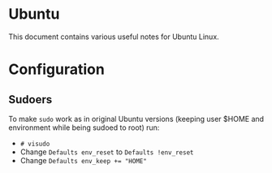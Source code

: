 Ubuntu
======
This document contains various useful notes for Ubuntu Linux.


Configuration
=============

Sudoers
-------
To make ``sudo`` work as in original Ubuntu versions (keeping user $HOME and
environment while being sudoed to root) run:

- `# visudo`
- Change `Defaults env_reset` to `Defaults !env_reset`
- Change `Defaults env_keep += "HOME"`
